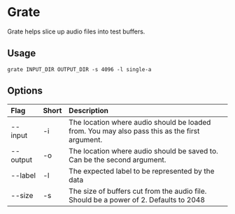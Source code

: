 # Grate

Grate helps slice up audio files into test buffers.

## Usage

```
grate INPUT_DIR OUTPUT_DIR -s 4096 -l single-a
```

## Options

| Flag | Short | Description |
|:-----|:------|:------------|
|--input  |-i | The location where audio should be loaded from. You may also pass this as the first argument.|
|--output |  -o | The location where audio should be saved to. Can be the second argument. |
| --label | -l | The expected label to be represented by the data
| --size  | -s | The size of buffers cut from the audio file. Should be a power of 2. Defaults to 2048 | 

